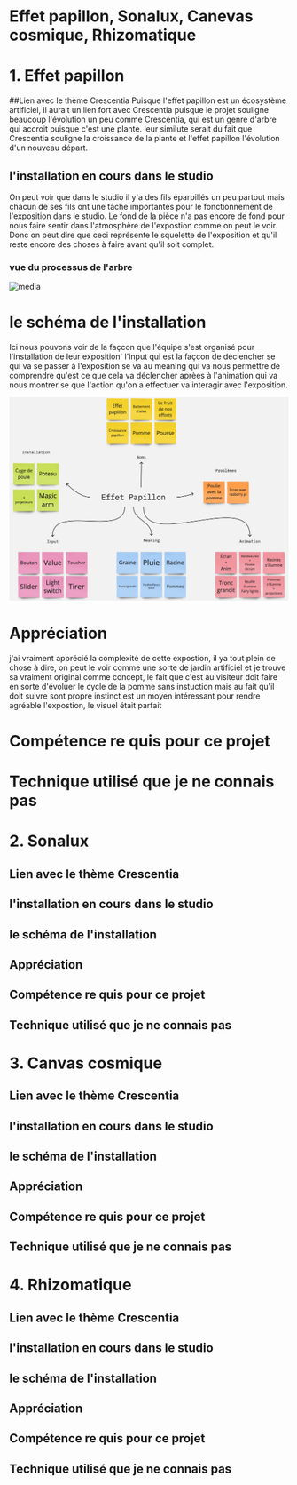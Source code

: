 # Effet papillon, Sonalux, Canevas cosmique, Rhizomatique

# 1. Effet papillon
##Lien avec le thème Crescentia
Puisque  l'effet papillon est un écosystème artificiel, il aurait un lien fort avec Crescentia puisque le projet souligne beaucoup l'évolution un peu comme Crescentia, qui est un genre d'arbre qui accroit puisque c'est une plante. leur similute serait du fait que Crescentia souligne la croissance de la plante et l'effet papillon l'évolution d'un nouveau départ.

## l'installation en cours dans le studio

On peut voir que dans le studio il y'a des fils éparpillés un peu partout mais chacun de ses fils ont une tâche importantes pour le fonctionnement de l'exposition dans le studio. Le fond de la pièce n'a pas encore de fond pour nous faire sentir dans l'atmosphère de l'expostion comme on peut le voir. Donc on peut dire que ceci représente le squelette de l'exposition et qu'il reste encore des choses à faire avant qu'il soit complet.
### vue du processus de l'arbre
![media](Media/schéma_effet_papillon.jpg) 

# le schéma de l'installation
Ici nous pouvons voir de la façcon que l'équipe s'est organisé pour l'installation de leur exposition' l'input qui est la façcon de déclencher se qui va se passer à l'exposition se va au meaning qui va nous permettre de comprendre qu'est ce que cela va déclencher aprèes à l'animation qui va nous montrer se que l'action qu'on a effectuer va interagir avec l'exposition.

![media](Media/cartographie.jpg)
# Appréciation
j'ai vraiment apprécié la complexité de cette expostion, il ya tout plein de chose à dire, on peut le voir comme une sorte de jardin artificiel et je trouve sa vraiment original comme concept, le fait que c'est au visiteur doit faire en sorte d'évoluer le cycle de la pomme sans instuction mais au fait qu'il doit suivre sont propre instinct est un moyen intéressant pour rendre agréable l'expostion, le visuel était parfait
# Compétence re quis pour ce projet
# Technique utilisé que je ne connais pas


# 2. Sonalux
## Lien avec le thème Crescentia
## l'installation en cours dans le studio
## le schéma de l'installation
## Appréciation
## Compétence re quis pour ce projet
## Technique utilisé que je ne connais pas


# 3. Canvas cosmique
## Lien avec le thème Crescentia
## l'installation en cours dans le studio
## le schéma de l'installation
## Appréciation
## Compétence re quis pour ce projet
## Technique utilisé que je ne connais pas


# 4. Rhizomatique
## Lien avec le thème Crescentia
## l'installation en cours dans le studio
## le schéma de l'installation
## Appréciation
## Compétence re quis pour ce projet
## Technique utilisé que je ne connais pas

